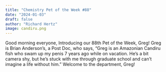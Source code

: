 ```yaml
---
title: "Chemistry Pet of the Week #88"
date: "2024-01-03"
draft: false
author: "Richard Hertz"
image: candiru.png
---
```


Good morning everyone,
Introducing our 88th Pet of the Week, Greg!  Greg is Brian Anderson’s, a Post Doc, who says, “Greg is an Amazonian Candiru fish who swam up my penis 7 years ago while on vacation.  He’s a bit camera shy, but he’s stuck with me through graduate school and can’t imagine a life without him.”  Welcome to the department, Greg!